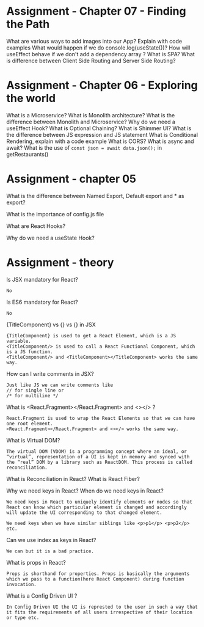 # Assignment - Chapter 07 - Finding the Path
What are various ways to add images into our App? Explain with code examples
What would happen if we do console.log(useState())?
How will useEffect behave if we don't add a dependency array ?
What is SPA?
What is difference between Client Side Routing and Server Side Routing?


# Assignment - Chapter 06 - Exploring the world
What is a Microservice?
What is Monolith architecture?
What is the difference between Monolith and Microservice?
Why do we need a useEffect Hook?
What is Optional Chaining?
What is Shimmer UI?
What is the difference between JS expression and JS statement
What is Conditional Rendering, explain with a code example
What is CORS?
What is async and await?
What is the use of `const json = await data.json();` in getRestaurants()

# Assignment - chapter 05

What is the difference between Named Export, Default export and * as export?

What is the importance of config.js file

What are React Hooks?

Why do we need a useState Hook?


# Assignment - theory

Is JSX mandatory for React?

    No

Is ES6 mandatory for React?

    No

{TitleComponent} vs {<TitleComponent/>} vs {<TitleComponent></TitleComponent>} in JSX

    {TitleComponent} is used to get a React Element, which is a JS variable.
    <TitleComponent/> is used to call a React Functional Component, which is a JS function.
    <TitleComponent/> and <TitleComponent></TitleComponent> works the same way.

How can I write comments in JSX?

    Just like JS we can write comments like 
    // for single line or 
    /* for multiline */

What is <React.Fragment></React.Fragment> and <></> ?

    React.Fragment is used to wrap the React Elements so that we can have one root element.
    <React.Fragment></React.Fragment> and <></> works the same way.


What is Virtual DOM?

    The virtual DOM (VDOM) is a programming concept where an ideal, or “virtual”, representation of a UI is kept in memory and synced with the “real” DOM by a library such as ReactDOM. This process is called reconciliation.

What is Reconciliation in React?
What is React Fiber?

Why we need keys in React? When do we need keys in React?

    We need keys in React to uniquely identify elements or nodes so that React can know which particular element is changed and accordingly will update the UI corresponding to that changed element.

    We need keys when we have similar siblings like <p>p1</p> <p>p2</p> etc.

Can we use index as keys in React?

    We can but it is a bad practice.
    
What is props in React? 

    Props is shorthand for properties. Props is basically the arguments which we pass to a function(here React Component) during function invocation.

What is a Config Driven UI ?

    In Config Driven UI the UI is represted to the user in such a way that it fits the requirements of all users irrespective of their location or type etc.
